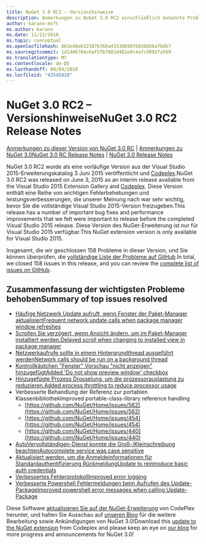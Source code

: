 ```yaml
---
title: NuGet 3.0 RC2 – Versionshinweise
description: Anmerkungen zu NuGet 3.0 RC2 einschließlich bekannte Probleme, Fehlerkorrekturen, hinzugefügter Features und DCRs.
author: karann-msft
ms.author: karann
ms.date: 11/11/2016
ms.topic: conceptual
ms.openlocfilehash: 863e48e632387b768a43530b987683605baf6db7
ms.sourcegitcommit: 1d1406764c6af5fb7801d462e0c4afc9092fa569
ms.translationtype: MT
ms.contentlocale: de-DE
ms.lasthandoff: 09/04/2018
ms.locfileid: "43545820"
---
```

# <a name="nuget-30-rc2-release-notes"></a><span data-ttu-id="b329d-103">NuGet 3.0 RC2 – Versionshinweise</span><span class="sxs-lookup"><span data-stu-id="b329d-103">NuGet 3.0 RC2 Release Notes</span></span>

<span data-ttu-id="b329d-104">[Anmerkungen zu dieser Version von NuGet 3.0 RC](../release-notes/nuget-3.0-RC.md) | [Anmerkungen zu NuGet 3.0](../release-notes/nuget-3.0.0.md)</span><span class="sxs-lookup"><span data-stu-id="b329d-104">[NuGet 3.0 RC Release Notes](../release-notes/nuget-3.0-RC.md) | [NuGet 3.0 Release Notes](../release-notes/nuget-3.0.0.md)</span></span>

<span data-ttu-id="b329d-105">NuGet 3.0 RC2 wurde als eine vorläufige Version aus der Visual Studio 2015-Erweiterungskatalog 3 Juni 2015 veröffentlicht und [Codeplex](https://nuget.codeplex.com/releases/view/615507).</span><span class="sxs-lookup"><span data-stu-id="b329d-105">NuGet 3.0 RC2 was released on June 3, 2015 as an interim release available from the Visual Studio 2015 Extension Gallery and [Codeplex](https://nuget.codeplex.com/releases/view/615507).</span></span> <span data-ttu-id="b329d-106">Diese Version enthält eine Reihe von wichtigen Fehlerbehebungen und leistungsverbesserungen, die unserer Meinung nach war sehr wichtig, bevor Sie die vollständige Visual Studio 2015-Version freizugeben.</span><span class="sxs-lookup"><span data-stu-id="b329d-106">This release has a number of important bug fixes and performance improvements that we felt were important to release before the completed Visual Studio 2015 release.</span></span> <span data-ttu-id="b329d-107">Diese Version des NuGet-Erweiterung ist nur für Visual Studio 2015 verfügbar.</span><span class="sxs-lookup"><span data-stu-id="b329d-107">This NuGet extension version is only available for Visual Studio 2015.</span></span>

<span data-ttu-id="b329d-108">Insgesamt, die wir geschlossen 158 Probleme in dieser Version, und Sie können überprüfen, die [vollständige Liste der Probleme auf GitHub](https://github.com/NuGet/Home/issues?utf8=%E2%9C%93&q=is%3Aclosed+milestone%3A3.0.0-RTM+sort%3Aupdated-asc+updated%3A%3C%3D2015-06-01).</span><span class="sxs-lookup"><span data-stu-id="b329d-108">In total, we closed 158 issues in this release, and you can review the [complete list of issues on GitHub](https://github.com/NuGet/Home/issues?utf8=%E2%9C%93&q=is%3Aclosed+milestone%3A3.0.0-RTM+sort%3Aupdated-asc+updated%3A%3C%3D2015-06-01).</span></span>

## <a name="summary-of-top-issues-resolved"></a><span data-ttu-id="b329d-109">Zusammenfassung der wichtigsten Probleme behoben</span><span class="sxs-lookup"><span data-stu-id="b329d-109">Summary of top issues resolved</span></span>

* [<span data-ttu-id="b329d-110">Häufige Netzwerk Update aufruft, wenn Fenster der Paket-Manager aktualisiert</span><span class="sxs-lookup"><span data-stu-id="b329d-110">Frequent network update calls when package manager window refreshes</span></span>](https://github.com/NuGet/Home/issues/515)
* [<span data-ttu-id="b329d-111">Scrollen Sie verzögert, wenn Ansicht ändern, um im Paket-Manager installiert werden.</span><span class="sxs-lookup"><span data-stu-id="b329d-111">Delayed scroll when changing to installed view in package manager</span></span>](https://github.com/NuGet/Home/issues/519)
* [<span data-ttu-id="b329d-112">Netzwerkaufrufe sollte in einem Hintergrundthread ausgeführt werden</span><span class="sxs-lookup"><span data-stu-id="b329d-112">Network calls should be run on a background thread</span></span>](https://github.com/NuGet/Home/issues/516)
* [<span data-ttu-id="b329d-113">Kontrollkästchen "Fenster" Vorschau "nicht anzeigen" hinzugefügt</span><span class="sxs-lookup"><span data-stu-id="b329d-113">Added 'Do not show preview window' checkbox</span></span>](https://github.com/NuGet/Home/issues/566)
* [<span data-ttu-id="b329d-114">Hinzugefügte Prozess Drosselung, um die prozessorauslastung zu reduzieren.</span><span class="sxs-lookup"><span data-stu-id="b329d-114">Added process throttling to reduce processor usage</span></span>](https://github.com/NuGet/Home/issues/356)
* <span data-ttu-id="b329d-115">Verbesserte Behandlung der Referenz zur portablen Klassenbibliothek</span><span class="sxs-lookup"><span data-stu-id="b329d-115">Improved portable-class-library reference handling</span></span>
    * [https://github.com/NuGet/Home/issues/562](https://github.com/NuGet/Home/issues/562)
    * [https://github.com/NuGet/Home/issues/454](https://github.com/NuGet/Home/issues/454)
    * [https://github.com/NuGet/Home/issues/440](https://github.com/NuGet/Home/issues/440)
* [<span data-ttu-id="b329d-116">AutoVervollständigen-Dienst konnte die Groß-/Kleinschreibung beachten</span><span class="sxs-lookup"><span data-stu-id="b329d-116">Autocomplete service was case sensitive</span></span>](https://github.com/NuGet/Home/issues/198)
* [<span data-ttu-id="b329d-117">Aktualisiert werden, um die Anmeldeinformationen für Standardauthentifizierung Rückmeldung</span><span class="sxs-lookup"><span data-stu-id="b329d-117">Update to reintroduce basic auth credentials</span></span>](https://github.com/NuGet/Home/issues/456)
* [<span data-ttu-id="b329d-118">Verbessertes Fehlerprotokoll</span><span class="sxs-lookup"><span data-stu-id="b329d-118">Improved error logging</span></span>](https://github.com/NuGet/Home/issues/407)
* [<span data-ttu-id="b329d-119">Verbesserte Powershell Fehlermeldungen beim Aufrufen des Update-Package</span><span class="sxs-lookup"><span data-stu-id="b329d-119">Improved powershell error messages when calling Update-Package</span></span>](https://github.com/NuGet/Home/issues/5)

<span data-ttu-id="b329d-120">Diese Software [aktualisieren Sie auf der NuGet-Erweiterung](https://nuget.codeplex.com/releases/view/615507) von CodePlex herunter, und halten Sie Ausschau auf [unseren Blog](http://blog.nuget.org) für die weitere Bearbeitung sowie Ankündigungen von NuGet 3.0!</span><span class="sxs-lookup"><span data-stu-id="b329d-120">Download this [update to the NuGet extension](https://nuget.codeplex.com/releases/view/615507) from Codeplex and please keep an eye on [our blog](http://blog.nuget.org) for more progress and announcements for NuGet 3.0!</span></span>